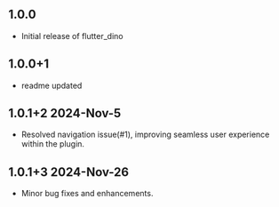 ## 1.0.0
- Initial release of flutter_dino

## 1.0.0+1
- readme updated 

## 1.0.1+2 2024-Nov-5
- Resolved navigation issue(#1), improving seamless user experience within the plugin.

## 1.0.1+3 2024-Nov-26
- Minor bug fixes and enhancements.
